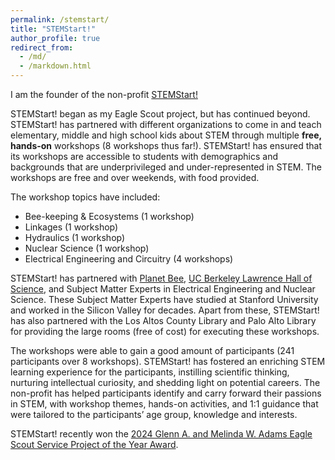 ```yaml
---
permalink: /stemstart/
title: "STEMStart!"
author_profile: true
redirect_from: 
  - /md/
  - /markdown.html
---
```

I am the founder of the non-profit <a href="https://stem-start.org">STEMStart!</a> 

STEMStart! began as my Eagle Scout project, but has continued beyond. STEMStart! has partnered with different organizations to come in and teach elementary, middle and high school kids about STEM through multiple **free, hands-on** workshops (8 workshops thus far!). STEMStart! has ensured that its workshops are accessible to students with demographics and backgrounds that are underprivileged and under-represented in STEM. The workshops are free and over weekends, with food provided. 

The workshop topics have included:
- Bee-keeping & Ecosystems (1 workshop)
- Linkages (1 workshop)
- Hydraulics (1 workshop)
- Nuclear Science (1 workshop)
- Electrical Engineering and Circuitry (4 workshops)

 STEMStart! has partnered with <a href="https://www.planetbee.org/">Planet Bee</a>, <a href="https://lawrencehallofscience.org/">UC Berkeley Lawrence Hall of Science</a>, and Subject Matter Experts in Electrical Engineering and Nuclear Science. These Subject Matter Experts have studied at Stanford University and worked in the Silicon Valley for decades. Apart from these, STEMStart! has also partnered with the Los Altos County Library and Palo Alto Library for providing the large rooms (free of cost) for executing these workshops. 
 
 The workshops were able to gain a good amount of participants (241 participants over 8 workshops). STEMStart! has fostered an enriching STEM learning experience for the participants, instilling scientific thinking, nurturing  intellectual curiosity, and shedding light on potential careers. The non-profit has helped participants identify and carry forward their passions in STEM, with workshop themes, hands-on activities, and 1:1 guidance that were tailored to the participants’ age group, knowledge and interests. 

STEMStart! recently won the <a href="https://pacsky.org/scouting/eagles-nest/adams-award-winners/">2024 Glenn A. and Melinda W. Adams Eagle Scout Service Project of the Year Award</a>.